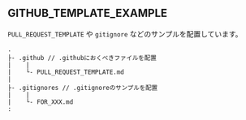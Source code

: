 ## GITHUB_TEMPLATE_EXAMPLE

`PULL_REQUEST_TEMPLATE` や `gitignore` などのサンプルを配置しています。

```
.
├- .github // .githubにおくべきファイルを配置
|    |
|    └- PULL_REQUEST_TEMPLATE.md 
|
├- .gitignores // .gitignoreのサンプルを配置
|    |
|    └- FOR_XXX.md 
:
```